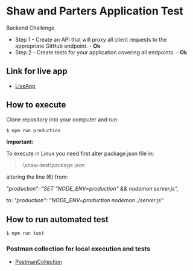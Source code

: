 # Shaw and Parters Application Test

Backend Challenge

  - Step 1 - Create an API that will proxy all client requests to the appropriate GitHub endpoint. - **Ok**
  - Step 2 - Create tests for your application covering all endpoints. - **Ok**

## Link for live app

* [LiveApp]

## How to execute

  Clone repository into your computer and run:
```sh
$ npm run production
```  

**Important:**

To execute in Linux you need first alter package.json file in:
> .\shaw-test\package.json

altering the line (6) from:

*"production": "SET \"NODE_ENV=production\" && nodemon server.js",*

to:
*"production": "NODE_ENV=production nodemon ./server.js"*

## How to run automated test

```sh
$ npm run test
```  

### Postman collection for local execution and tests

* [PostmanCollection]


[//]: # (refer links)
   [LiveApp]: <https://shaw-app-test.herokuapp.com>
   [PostmanCollection]: <https://www.getpostman.com/collections/8c0f1e00497e71eca927>
